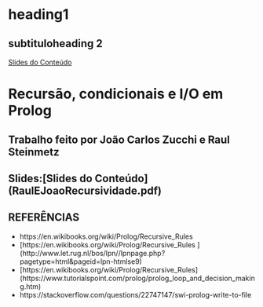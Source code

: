 # heading1

## subtituloheading 2
[Slides do Conteúdo](RaulEJoaoRecursividade.pdf)

<h1> Recursão, condicionais e I/O em Prolog </h1>
<h2> Trabalho feito por João Carlos Zucchi e Raul Steinmetz</h2>
<h2> Slides:[Slides do Conteúdo](RaulEJoaoRecursividade.pdf)</h2>

<h2> REFERÊNCIAS </h2>
<ul> 
  <li> https://en.wikibooks.org/wiki/Prolog/Recursive_Rules </li> 
  <li> [https://en.wikibooks.org/wiki/Prolog/Recursive_Rules ](http://www.let.rug.nl/bos/lpn//lpnpage.php?pagetype=html&pageid=lpn-htmlse9) </li> 
  <li> [https://en.wikibooks.org/wiki/Prolog/Recursive_Rules](https://www.tutorialspoint.com/prolog/prolog_loop_and_decision_making.htm) </li> 
  <li> https://stackoverflow.com/questions/22747147/swi-prolog-write-to-file </li>
</ul>
